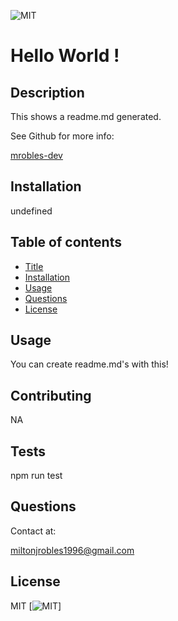 
 ![MIT](https://img.shields.io/badge/License-MIT-blue.svg)

# Hello World !

## Description
 This shows a readme.md generated. 

 See Github for more info:

 [mrobles-dev](https://github.com/mrobles-dev)

## Installation
 undefined


## Table of contents 
- [Title](#title)
- [Installation](#installation)
- [Usage](#usage)
- [Questions](#questions)
- [License](#license)


## Usage  
You can create readme.md's with this!


## Contributing
NA 

## Tests

npm run test

## Questions
Contact at:

[miltonjrobles1996@gmail.com](mailto:miltonjrobles1996@gmail.com)


## License 
MIT
[![MIT](https://img.shields.io/badge/License-MIT-blue.svg)]


